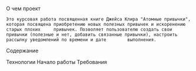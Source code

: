 О чем проект

    Это курсовая работа посвященная книге Джейса Клира "Атомные привычки", которая посвящена приобретению новых полезных привычек и искоренению старых плохих     привычек. Позволяет пользователю создать свои привычки (полезные и нет, добавить связанные привычки), настроить рассылку уведомлений по времени и дате        выполнения.
    
Содержание

Технологии
Начало работы
Требования


    



  
